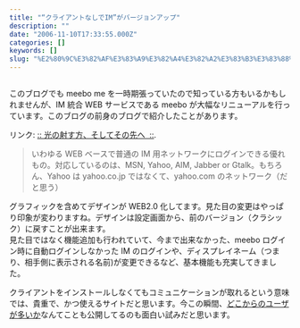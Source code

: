 ```yaml
---
title: "“クライアントなしでIM”がバージョンアップ"
description: ""
date: "2006-11-10T17:33:55.000Z"
categories: []
keywords: []
slug: "%E2%80%9C%E3%82%AF%E3%83%A9%E3%82%A4%E3%82%A2%E3%83%B3%E3%83%88%E3%81%AA%E3%81%97%E3%81%A7IM%E2%80%9D%E3%81%8C%E3%83%90%E3%83%BC%E3%82%B8%E3%83%A7%..."
---
```


![]()

このブログでも meebo me を一時期張っていたので知っている方もいるかもしれませんが、IM 統合 WEB サービスである meebo が大幅なリニューアルを行っています。このブログの前身のブログで紹介したことがあります。

リンク: [:: 光の射す方、そしてその先へ  ::](http://blog.qli.jp/2006/03/meebo.html ":: 光の射す方、そしてその先へ ::").

> いわゆる WEB ベースで普通の IM 用ネットワークにログインできる優れもの。対応しているのは、MSN, Yahoo, AIM, Jabber or Gtalk。もちろん、Yahoo は yahoo.co.jp ではなくて、yahoo.com のネットワーク（だと思う）

グラフィックを含めてデザインが WEB2.0 化してます。見た目の変更はやっぱり印象が変わりますね。デザインは設定画面から、前のバージョン（クラシック）に戻すことが出来ます。  
見た目ではなく機能追加も行われていて、今まで出来なかった、meebo ログイン時に自動ログインしなかった IM のログインや、ディスプレイネーム（つまり、相手側に表示される名前)が変更できるなど、基本機能も充実してきました。

クライアントをインストールしなくてもコミュニケーションが取れるという意味では、貴重で、かつ使えるサイトだと思います。今この瞬間、[どこからのユーザが多いか](http://blog.meebo.com/map)なんてことも公開してるのも面白い試みだと思います。
